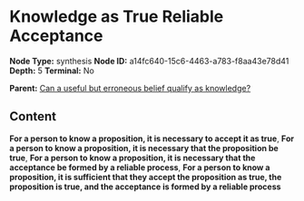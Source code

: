 # Knowledge as True Reliable Acceptance

**Node Type:** synthesis
**Node ID:** a14fc640-15c6-4463-a783-f8aa43e78d41
**Depth:** 5
**Terminal:** No

**Parent:** [Can a useful but erroneous belief qualify as knowledge?](can-a-useful-but-erroneous-belief-qualify-as-knowledge-antithesis-f229eac6-d9d3-40fc-8e63-e8ac933f8b51.md)

## Content

**For a person to know a proposition, it is necessary to accept it as true**, **For a person to know a proposition, it is necessary that the proposition be true**, **For a person to know a proposition, it is necessary that the acceptance be formed by a reliable process**, **For a person to know a proposition, it is sufficient that they accept the proposition as true, the proposition is true, and the acceptance is formed by a reliable process**

